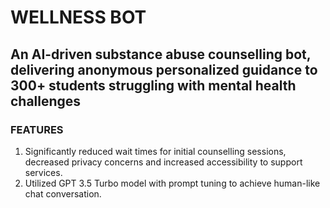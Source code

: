 # WELLNESS BOT
## An AI-driven substance abuse counselling bot, delivering anonymous personalized guidance to 300+ students struggling with mental health challenges
### FEATURES
1. Significantly reduced wait times for initial counselling sessions, decreased privacy concerns and increased accessibility to support services.
2. Utilized GPT 3.5 Turbo model with prompt tuning to achieve human-like chat conversation.
